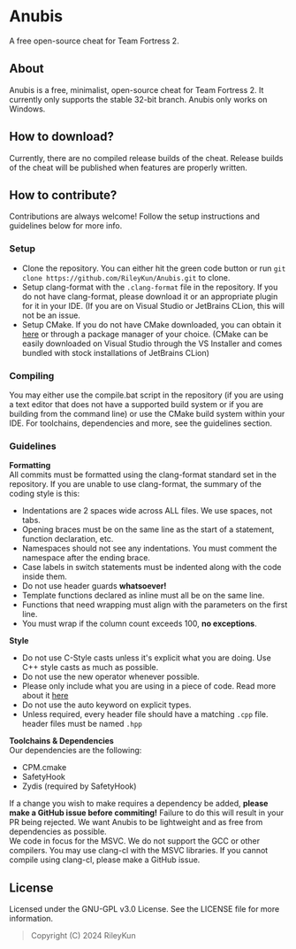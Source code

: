 # Anubis
A free open-source cheat for Team Fortress 2.
## About
Anubis is a free, minimalist, open-source cheat for Team Fortress 2. It currently only supports the stable 32-bit branch. Anubis 
only works on Windows.
## How to download?
Currently, there are no compiled release builds of the cheat. Release builds of the cheat will be published when features are properly written.
## How to contribute?
Contributions are always welcome! Follow the setup instructions and guidelines below for more info.
### Setup
 - Clone the repository. You can either hit the green code button or run `git clone https://github.com/RileyKun/Anubis.git` to clone.
 - Setup clang-format with the `.clang-format` file in the repository. If you do not have clang-format, please download it or an appropriate plugin for it in your IDE. (If you are on Visual Studio or JetBrains CLion, this will not be an issue.
 - Setup CMake. If you do not have CMake downloaded, you can obtain it [here](https://cmake.org/download/) or through a package manager of your choice. (CMake can be easily downloaded on Visual Studio through the VS Installer and comes bundled with stock installations of JetBrains CLion)
### Compiling
You may either use the compile.bat script in the repository (if you are using a text editor that does not have a supported build system or if you are building from the command line) or use the CMake build system within your IDE. For toolchains, dependencies and more, see the guidelines section.
### Guidelines
**Formatting**  
All commits must be formatted using the clang-format standard set in the repository. If you are unable to use clang-format, the summary of the coding style is this:
- Indentations are 2 spaces wide across ALL files. We use spaces, not tabs.
- Opening braces must be on the same line as the start of a statement, function declaration, etc.
- Namespaces should not see any indentations. You must comment the namespace after the ending brace.
- Case labels in switch statements must be indented along with the code inside them.
- Do not use header guards **whatsoever!**
- Template functions declared as inline must all be on the same line.
- Functions that need wrapping must align with the parameters on the first line.
- You must wrap if the column count exceeds 100, **no exceptions**.  

**Style**
- Do not use C-Style casts unless it's explicit what you are doing. Use C++ style casts as much as possible.
- Do not use the new operator whenever possible.
- Please only include what you are using in a piece of code. Read more about it [here](https://google.github.io/styleguide/cppguide.html#Include_What_You_Use)
- Do not use the auto keyword on explicit types.
- Unless required, every header file should have a matching `.cpp` file. header files must be named `.hpp`

**Toolchains & Dependencies**  
Our dependencies are the following:
- CPM.cmake
- SafetyHook
- Zydis (required by SafetyHook)

If a change you wish to make requires a dependency be added, **please make a GitHub issue before commiting!** Failure to do this will result in your PR being rejected. We want Anubis to be lightweight and as free from dependencies as possible.  
We code in focus for the MSVC. We do not support the GCC or other compilers. You may use clang-cl with the MSVC libraries. If you cannot compile using clang-cl, please make a GitHub issue.
## License
Licensed under the GNU-GPL v3.0 License. See the LICENSE file for more information.
> Copyright (C) 2024 RileyKun
